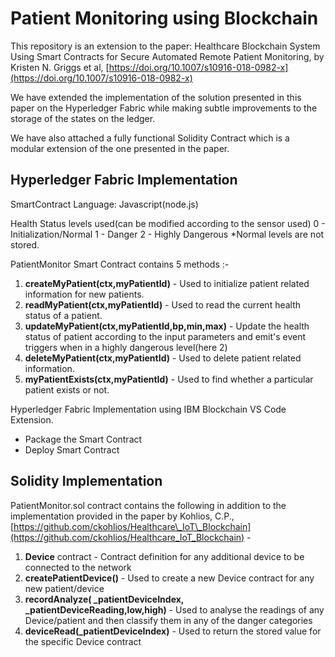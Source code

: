 # Patient Monitoring using Blockchain

This repository is an extension to the paper: Healthcare Blockchain System Using Smart Contracts for Secure Automated Remote Patient Monitoring, by Kristen N. Griggs et al, [https://doi.org/10.1007/s10916-018-0982-x](https://doi.org/10.1007/s10916-018-0982-x)

We have extended the implementation of the solution presented in this paper on the Hyperledger Fabric while making subtle improvements to the storage of the states on the ledger.

We have also attached a fully functional Solidity Contract which is a modular extension of the one presented in the paper.

## Hyperledger Fabric Implementation

SmartContract Language: Javascript(node.js)

Health Status levels used(can be modified according to the sensor used)
0 - Initialization/Normal
1 - Danger
2 - Highly Dangerous
*Normal levels are not stored.

PatientMonitor Smart Contract contains 5 methods :-

1. **createMyPatient(ctx,myPatientId)** - Used to initialize patient related information for new patients.
2. **readMyPatient(ctx,myPatientId)** - Used to read the current health status of a patient.
3. **updateMyPatient(ctx,myPatientId,bp,min,max)** - Update the health status of patient according to the input parameters and emit&#39;s event triggers when in a highly dangerous level(here 2)
4. **deleteMyPatient(ctx,myPatientId)** - Used to delete patient related information.
5. **myPatientExists(ctx,myPatientId)** - Used to find whether a particular patient exists or not.

Hyperledger Fabric Implementation using IBM Blockchain VS Code Extension.

- Package the Smart Contract
- Deploy Smart Contract

## Solidity Implementation

PatientMonitor.sol contract contains the following in addition to the implementation provided in the paper by Kohlios, C.P., [https://github.com/ckohlios/Healthcare\_IoT\_Blockchain](https://github.com/ckohlios/Healthcare_IoT_Blockchain) -

1. **Device** contract - Contract definition for any additional device to be connected to the network
2. **createPatientDevice()** - Used to create a new Device contract for any new patient/device
3. **recordAnalyze( \_patientDeviceIndex, \_patientDeviceReading,low,high)** - Used to analyse the readings of any Device/patient and then classify them in any of the danger categories
4. **deviceRead(\_patientDeviceIndex)** - Used to return the stored value for the specific Device contract
